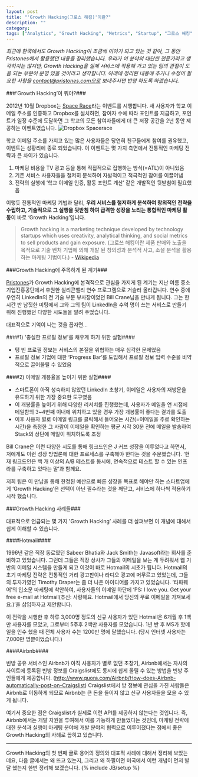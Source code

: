 ```yaml
---
layout: post
title: "'Growth Hacking(그로스 해킹)'이란?"
description: ""
category: 
tags: ["Analytics", "Growth Hacking", "Metrics", "Startup", "그로스 해킹"]
---
```

*최근에 한국에서도 Growth Hacking이 조금씩 이야기 되고 있는 것 같아, 그 동안 Pristones에서 활용했던 내용을 정리했습니다. 우리가 이 분야의 대단한 전문가라고 생각하지는 않지만, Growth Hacking을 실제 서비스에 적용해 가고 있는 팀의 관점이 도움 되는 부분이 분명 있을 것이라고 생각합니다. 아래에 정리된 내용에 추가나 수정이 필요한 사항을 contact@pristones.com으로 보내주시면 반영 하도록 하겠습니다.*

###‘Growth Hacking’이 뭐야?###

2012년 10월 Dropbox는 [Space Race](https://www.dropbox.com/spacerace)라는 이벤트를 시행합니다. 새 사용자가 학교 이 메일 주소를 인증하고 Dropbox를 설치하면, 참여자 수에 따라 포인트를 지급하고, 포인트가 일정 수준에 도달하면 그 학교의 모든 참여자들에게 더 큰 저장 공간을 2년 동안 제공하는 이벤트였습니다.
![Dropbox Spacerace](https://farm3.staticflickr.com/2937/13508011225_6a0c72e1f5_z.jpg)

학교 이메일 주소를 가지고 있는 많은 사용자들은 당연히 친구들에게 참여를 권유했고, 이벤트는 성황리에 종료 되었습니다. 이 이벤트는 몇 가지 측면에서 전통적인 마케팅 전략과 큰 차이가 있습니다.

1. 마케팅 비용을 TV 광고 등을 통해 직접적으로 집행하는 방식(=ATL)이 아니었음
2. 기존 서비스 사용자들을 철저히 분석하여 자발적이고 적극적인 참여를 이끌어냄
3. 전략의 실행에 ‘학교 이메일 인증, 활동 포인트 계산’ 같은 개발적인 뒷받침이 필요했음

이렇듯 전통적인 마케팅 기법과 달리, **우리 서비스를 철저하게 분석하여 창의적인 전략을 수립하고, 기술적으로 그 실행을 뒷받침 하여 급격한 성장을 노리는 통합적인 마케팅 활동**이 바로 ‘Growth Hacking’입니다.

>Growth hacking is a marketing technique developed by technology startups which uses creativity, analytical thinking, and social metrics to sell products and gain exposure. (그로쓰 해킹이란 제품 판매와 노출을 목적으로 기술 벤처 기업에 의해 개발 된 창의성과 분석적 사고, 소셜 분석을 활용하는 마케팅 기법이다.) - [Wikipedia](https://en.wikipedia.org/wiki/Growth_hacking)

###Growth Hacking에 주목하게 된 계기###


[Pristones](http://pristones.com/)가 Growth Hacking에 본격적으로 관심을 가지게 된 계기는 지난 여름 중소기업진흥공단에서 후원한 실리콘밸리 연수 프로그램으로 거슬러 올라갑니다. 연수 중에 우연히 LinkedIn의 전 기술 부문 부사장이었던 Bill Crane님을 만나게 됩니다. 그는 한 시간 반 남짓한 미팅에서 그와 그의 팀이 LinkedIn을 수억 명이 쓰는 서비스로 만들기 위해 진행했던 다양한 시도들을 알려 주었습니다.
 
대표적으로 기억이 나는 것을 꼽자면…

####1) '충실한 프로필 정보'를 채우게 하기 위한 실험####

- 텅 빈 프로필 정보는 서비스의 본질을 위협하는 매우 심각한 문제였음
- 프로필 정보 기업에 대한 ‘Progress Bar’를 도입해서 프로필 정보 입력 수준을 비약적으로 끌어올릴 수 있었음

####2) 이메일 개봉율을 높이기 위한 실험####

- 스마트폰이 아직 성숙하지 않았던 LinkedIn 초창기, 이메일은 사용자의 재방문을 유도하기 위한 가장 중요한 도구였음
- 이 개봉률을 높이기 위해 다양한 리서치를 진행했는데, 사용자가 메일을 연 시점에 메일함의 3~4번째 이내에 위치하고 있을 경우 가장 개봉률이 좋다는 결과를 도출
- 이후 사용자 별로 이메일 링크를 클릭해서 들어오는 시간(=이메일을 주로 확인하는 시간)을 측정한 그 사람이 이메일을 확인하는 평균 시각 30분 전에 메일을 발송하여 Stack의 상단에 메일이 위치하도록 조정


Bill Crane은 이런 다양한 시도를 통해 링크드인은 J 커브 성장을 이루었다고 하면서, 저에게도 이런 성장 방법론에 대한 프로세스를 구축해야 한다는 것을 주문했습니다. ‘현재 링크드인은 백 개 이상의 A/B 테스트를 동시에, 연속적으로 테스트 할 수 있는 인프라를 구축하고 있다는 말’과 함께요.

저희 팀은 이 만남을 통해 한정된 예산으로 빠른 성장을 목표로 해야만 하는 스타트업에게 ‘Growth Hacking’은 선택이 아닌 필수라는 것을 깨닫고, 서비스에 하나씩 적용하기 시작 했습니다.


###Growth Hacking 사례들###

대표적으로 언급되는 몇 가지 'Growth Hacking’ 사례를 더 살펴보면 이 개념에 대해서 쉽게 이해할 수 있습니다.

####Hotmail####

1996년 같은 직장 동료였던 Sabeer Bhatia와 Jack Smith는 Javasoft라는 회사를 준비하고 있었습니다. 그런데 그들은 직장 상사가 그들의 이메일을 보는 게 두려워서 웹 기반의 이메일 시스템을 만들게 되고 이것이 바로 Hotmail의 시초가 됩니다. Hotmail의 초기 마케팅 전략은 전통적인 거리 광고판이나 라디오 광고에 머무르고 있었는데, 그들의 투자가였던 Timothy Draper는 좀 더 나은 아이디어를 가지고 있었습니다. ‘타파웨어’의 입소문 마케팅에 착안하여, 사용자들의 이메일 하단에 ‘PS: I love you. Get your free e-mail at Hotmail(추신: 사랑해요. Hotmail에서 당신의 무료 이메일을 가져보세요.)’을 삽입하자고 제안합니다.

이 전략을 시행한 후 하루 3,000명 정도의 신규 사용자가 있던 Hotmail은 6개월 후 1백만 사용자를 모았고, 그로부터 5주후 2백만 사용자를 모았습니다.  1년 반 후 MS가 핫메일을 인수 했을 때 전체 사용자 수는 1200만 명에 달했습니다. (당시 인터넷 사용자는 7,000만 명뿐이었습니다.)

####Airbnb####

빈방 공유 서비스인 Airbnb가 아직 사용자가 별로 없던 초창기, Airbnb에서는 자사의 사이트에 등록된 빈방 정보를 Craigslist에도 동시에 쉽게 올릴 수 있는 방법을 빈방 주인들에게 제공합니다. (<http://www.quora.com/Airbnb/How-does-Airbnb-automatically-post-on-Craigslist>) Craigslist에서 방 정보에 관심을 가진 사람들은 Airbnb로 이동하게 되므로 Airbnb는 큰 돈을 들이지 않고 신규 사용자들을 모을 수 있게 됩니다.

여기서 중요한 점은 Craigslist가 실제로 이런 API를 제공하지 않는다는 것입니다. 즉, Airbnb에서는 개발 자원을 투여해서 이를 가능하게 만들었다는 것인데, 마케팅 전략에 대한 분석과 실행이 마케팅 분야에 개발 분야의 협력으로 이루어졌다는 점에서 좋은 Growth Hacking의 사례로 꼽히고 있습니다.

----

Growth Hacking의 첫 번째 글로 용어의 정의와 대표적 사례에 대해서 정리해 보았는데요, 다음 글에서는 왜 뜨고 있는지, 그리고 왜 하필이면 미국에서 이런 개념이 먼저 발달 했는지 한번 정리해 보겠습니다.
{% include JB/setup %}
